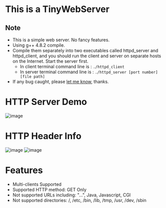 # This is a TinyWebServer
## Note
- This is a simple web server. No fancy features.
- Using g++ 4.8.2 compile.
- Compile them separately into two executables called httpd_server and httpd_client, and you should run the client and server
on separate hosts on the Internet. Start the server first.
    - In client terminal command line is : `./httpd_client `
    - In server terminal command line is : `./httpd_server [port number] [file path]`
- If any bug caught, please [let me know](https://github.com/Soyn/TinyWebServer/issues), thanks.


# HTTP Server Demo
![image](https://github.com/Soyn/TinyWebServer/blob/master/screenshots/home_page_screenshot.gif)

# HTTP Header Info
![image](https://github.com/Soyn/TinyWebServer/blob/master/screenshots/home_page_info.png)
![image](https://github.com/Soyn/TinyWebServer/blob/master/screenshots/image_info.png)

# Features
 - Multi-clients Supported
 - Supported HTTP method: GET Only
 - Not supported URLs including: "...", Java, Javascript, CGI
 - Not supported directories: /, /etc, /bin, /lib, /tmp, /usr, /dev, /sbin
